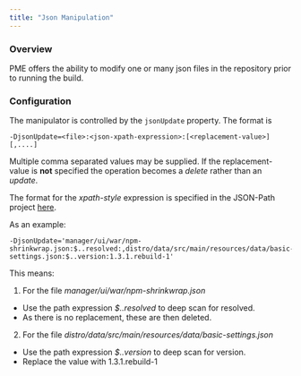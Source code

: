 ```yaml
---
title: "Json Manipulation"
---
```


### Overview

PME offers the ability to modify one or many json files in the repository prior to running the build.

### Configuration

The manipulator is controlled by the `jsonUpdate` property. The format is

    -DjsonUpdate=<file>:<json-xpath-expression>:[<replacement-value>] [,....]

Multiple comma separated values may be supplied. If the replacement-value is **not** specified the operation becomes a _delete_ rather than an _update_.

The format for the _xpath-style_ expression is specified in the JSON-Path project [here](https://github.com/jayway/JsonPath).

As an example:

    -DjsonUpdate='manager/ui/war/npm-shrinkwrap.json:$..resolved:,distro/data/src/main/resources/data/basic-settings.json:$..version:1.3.1.rebuild-1'

This means:

1. For the file _manager/ui/war/npm-shrinkwrap.json_
  * Use the path expression _$..resolved_ to deep scan for resolved.
  * As there is no replacement, these are then deleted.

2. For the file _distro/data/src/main/resources/data/basic-settings.json_
  * Use the path expression _$..version_ to deep scan for version.
  * Replace the value with 1.3.1.rebuild-1
